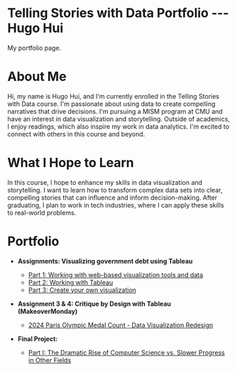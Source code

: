 # Telling Stories with Data Portfolio --- Hugo Hui
My portfolio page.

# About Me
Hi, my name is Hugo Hui, and I'm currently enrolled in the Telling Stories with Data course. I'm passionate about using data to create compelling narratives that drive decisions. I'm pursuing a MISM program at CMU and have an interest in data visualization and storytelling. Outside of academics, I enjoy readings, which also inspire my work in data analytics. I'm excited to connect with others in this course and beyond.

# What I Hope to Learn
In this course, I hope to enhance my skills in data visualization and storytelling. I want to learn how to transform complex data sets into clear, compelling stories that can influence and inform decision-making. After graduating, I plan to work in tech industries, where I can apply these skills to real-world problems.

# Portfolio
- **Assignments: Visualizing government debt using Tableau**
  - [Part 1: Working with web-based visualization tools and data](dataviz1.md)
  - [Part 2: Working with Tableau](dataviz2.md)
  - [Part 3: Create your own visualization](dataviz3.md)
- **Assignment 3 & 4: Critique by Design with Tableau (MakeoverMonday)**
  - [2024 Paris Olympic Medal Count - Data Visualization Redesign](Assignment3&4.md)

- **Final Project:**
  - [Part I: The Dramatic Rise of Computer Science vs. Slower Progress in Other Fields](finalproject_part1.md)
